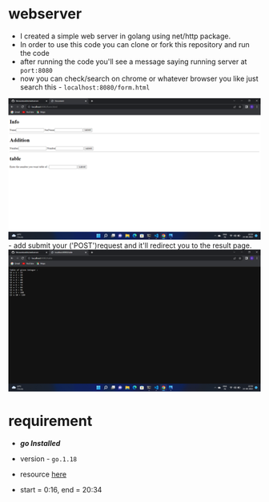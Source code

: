 # webserver
- I created a simple web server in golang using net/http package. 
- In order to use this code you can clone or fork this repository and run the code
- after running the code you'll see a message saying running server at `port:8080`
- now you can check/search on chrome or whatever browser you like just search this - `localhost:8080/form.html`
<img src="./img/Screenshot (4).png">
- add submit your ('POST')request and it'll redirect you to the result page. 
<img src="./img/Screenshot (5).png">

# requirement
- ***go Installed***
- version - `go.1.18`

- resource [here](https://github.com/Shravankamble/webserver) 
- start = 0:16, end = 20:34
